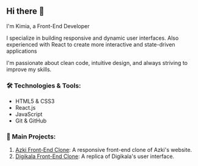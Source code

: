 ## Hi there 👋
I'm Kimia, a Front-End Developer

I specialize in building responsive and dynamic user interfaces. Also experienced with React to create more interactive and state-driven applications

I'm passionate about clean code, intuitive design, and always striving to improve my skills.

### 🛠 Technologies & Tools:
- HTML5 & CSS3
- React.js
- JavaScript
- Git & GitHub

### 🚀 Main Projects:
1. [Azki Front-End Clone](https://github.com/KimiaJavadi/azki): A responsive front-end clone of Azki's website.
2. [Digikala Front-End Clone](https://github.com/KimiaJavadi/digikala-front): A replica of Digikala's user interface.
